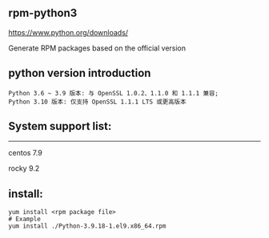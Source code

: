 ## rpm-python3
https://www.python.org/downloads/

Generate RPM packages based on the official version


## python version introduction
```
Python 3.6 ~ 3.9 版本: 与 OpenSSL 1.0.2、1.1.0 和 1.1.1 兼容;
Python 3.10 版本: 仅支持 OpenSSL 1.1.1 LTS 或更高版本
```

## System support list:
------------------------------
centos 7.9  

rocky  9.2


## install:
``` 
yum install <rpm package file>
# Example
yum install ./Python-3.9.18-1.el9.x86_64.rpm

```
